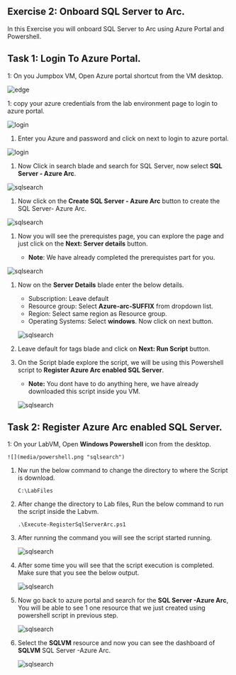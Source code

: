 ## Exercise 2: Onboard SQL Server to Arc. 
In this Exercise you will onboard SQL Server to Arc using Azure Portal and Powershell.

## Task 1: Login To Azure Portal.


 1: On you Jumpbox VM, Open Azure portal shortcut from the VM desktop.
  
   ![](media/0.png "edge")
   
 1: copy your azure credentials from the lab environment page to login to azure portal.
  
   ![](media/1.png "login")
   
 1. Enter you Azure and password and click on next to login to azure portal.
  
   ![](media/login.png "login")
   
 1. Now Click in search blade and search for SQL Server, now select **SQL Server - Azure Arc**.
 
   ![](media/sqlserver.png "sqlsearch")
   
 1. Now click on the **Create SQL Server - Azure Arc** button to create the SQL Server- Azure Arc. 
 
   ![](media/createsql.png "sqlsearch")
   
 1. Now you will see the prerequistes page, you can explore the page and just click on the **Next: Server details** button.
    
    - **Note**: We have already completed the prerequistes part for you. 
    
   ![](media/presql.png "sqlsearch")
   
 1. Now on the **Server Details** blade enter the below details.
 
    - Subscription: Leave default
    - Resource group: Select **Azure-arc-SUFFIX** from dropdown list.
    - Region: Select same region as Resource group.
    - Operating Systems: Select **windows**.
      Now click on next button.
   
    ![](media/detailssql.png "sqlsearch")
   
 1. Leave default for tags blade and click on **Next: Run Script** button.
 
 1. On the Script blade explore the script, we will be using this Powershell script to **Register Azure Arc enabled SQL Server**.
 
    - **Note:** You dont have to do anything here, we have already downloaded this script inside you VM.
    
     ![](media/runsql.png "sqlsearch")
   
   
## Task 2: Register Azure Arc enabled SQL Server.

 
 
 1: On your LabVM, Open **Windows Powershell** icon from the desktop.
 
    ![](media/powershell.png "sqlsearch")
  
 1. Nw run the below command to change the directory to where the Script is download.
  
     ``` C:\LabFiles ```
 1. After change the directory to Lab files, Run the below command to run the script inside the Labvm.

     ``` .\Execute-RegisterSqlServerArc.ps1 ```

 1. After running the command you will see the script started running.

    ![](media/run.png "sqlsearch")
  
 1. After some time you will see that the script execution is completed. Make sure that you see the below output.

    ![](media/completed.png "sqlsearch")
  
 1. Now go back to azure portal and search for the **SQL Server -Azure Arc**, You will be able to see 1 one resource that we just created using powershell script in previous step.

    ![](media/sqlvm.png "sqlsearch")
  
 1. Select the **SQLVM** resource and now you can see the dashboard of **SQLVM** SQL Server -Azure Arc.

    ![](media/dashsql.png "sqlsearch")
 

    
 
   
   
